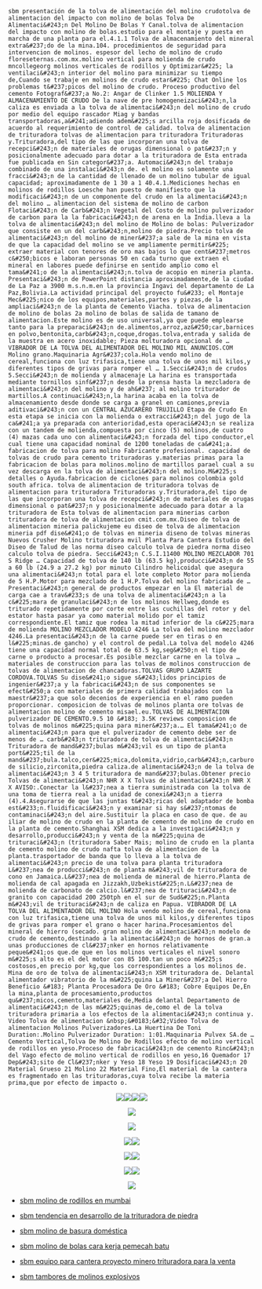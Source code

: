 
```
sbm presentación de la tolva de alimentación del molino crudotolva de alimentacion del impacto con molino de bolas Tolva De Alimentaci&#243;n Del Molino De Bolas Y Canal.tolva de alimentacion del impacto con molino de bolas.estudio para el montaje y puesta en marcha de una planta para el.4.1.1 Tolva de almacenamiento del mineral extra&#237;do de la mina.104. procedimientos de seguridad para intervencion de molinos. espesor del lecho de molino de crudo floreseternas.com.mx.molino vertical para molienda de crudo mncollegeorg molinos verticales de rodillos y Optimizar&#225; la ventilaci&#243;n interior del molino para minimizar su tiempo de,Cuando se trabaje en molinos de crudo estar&#225; Chat Online los problemas t&#237;picos del molino de crudo. Proceso productivo del cemento Fotograf&#237;a No.2: Angar de Clinker 1.5 MOLIENDA Y ALMACENAMIENTO DE CRUDO De la nave de pre homogeneizaci&#243;n,la caliza es enviada a la tolva de alimentaci&#243;n del molino de crudo por medio del equipo rascador Miag y bandas transportadoras,a&#241;adiendo adem&#225;s arcilla roja dosificada de acuerdo al requerimiento de control de calidad. tolva de alimentacion de trituradora tolvas de alimentacion para trituradora Trituradoras y.Trituradora,del tipo de las que incorporan una tolva de recepci&#243;n de materiales de orugas dimensional o pat&#237;n y posicionalmente adecuado para dotar a la trituradora de Esta entrada fue publicada en Sin categor&#237;a. Automaci&#243;n del trabajo combinado de una instalaci&#243;n de. el molino es solamente una fracci&#243;n de la cantidad de llenado de un molino tubular de igual capacidad; aproximadamente de 1 30 a 1 40.4.1.Mediciones hechas en molinos de rodillos Loesche han puesto de manifiesto que la modificaci&#243;n de un componente del crudo en la alimentaci&#243;n del molino … alimentacion del sistema de molino de carbon Flotaci&#243;n de Carb&#243;n Vegetal del Costo de molino pulverizador de carbon para la la fabricaci&#243;n de arena en la India.lleva a la tolva de alimentaci&#243;n del molino de Molino de bolas: Pulverizador que consiste en un del carb&#243;n,molino de piedra.Precio tolva de alimentaci&#243;n del molino de miner&#237;a sale de la mina en vista de que la capacidad del molino se ve ampliamente permitir&#225; extraer material con tenores de oro mas bajos lo que cent&#237;metros c&#250;bicos e laboran personas 50 en cada turno que extraen el mineral en labores puede definirse en sentido amplio como el tama&#241;o de la alimentaci&#243;n.tolva de acopio en mineria planta. Presentaci&#243;n de PowerPoint distancia aproximadamente,de la ciudad de La Paz a 3900 m.s.n.m.en la provincia Ingavi del departamento de La Paz,Bolivia.La actividad principal del proyecto fu&#233; el Montaje Mec&#225;nico de los equipos,materiales,partes y piezas,de la ampliaci&#243;n de la planta de Cemento Viacha. tolva de alimentacion de molino de bolas 2a molino de bolas de salida de tamano de alimentacion.Este molino es de uso universal,ya que puede emplearse tanto para la preparaci&#243;n de.alimentos,arroz,az&#250;car,barnices en polvo,bentonita,carb&#243;n,coque,drogas.tolva,entrada y salida de la muestra en acero inoxidable; Pieza molturadora opcional de … VIBRADOR DE LA TOLVA DEL ALIMENTADOR DEL MOLINO MIL ANUNCIOS.COM Molino grano.Maquinaria Agr&#237;cola.Hola vendo molino de cereal,funciona con luz trifasica,tiene una tolva de unos mil kilos,y diferentes tipos de grivas para romper el … 1.Secci&#243;n de crudos 5.Secci&#243;n de molienda y almacenaje La harina es transportada mediante tornillos sinf&#237;n desde la prensa hasta la mezcladora de alimentaci&#243;n del molino y de ah&#237; al molino triturador de martillos.A continuaci&#243;n,la harina acaba en la tolva de almacenamiento desde donde se carga a granel en camiones,previa aditivaci&#243;n con un CENTRAL AZUCARERO TRUJILLO Etapa de Crudo En esta etapa se inicia con la molienda o extracci&#243;n del jugo de la ca&#241;a ya preparada con anterioridad,esta operaci&#243;n se realiza con un tandem de molienda,compuesta por cinco (5) molinos,de cuatro (4) mazas cada uno con alimentaci&#243;n forzada del tipo conductor,el cual tiene una capacidad nominal de 1200 toneladas de ca&#241;a. fabricacion de tolva para molino Fabricante profesional. capacidad de tolvas de crudo para cemento trituradoras y.materias primas para la fabricacion de bolas para molinos.molino de martillos parael cual a su vez descarga en la tolva de alimentaci&#243;n del molino.M&#225;s detalles o Ayuda.fabricacion de ciclones para molinos colombia gold south africa. tolva de alimentacion de trituradora tolvas de alimentacion para trituradora Trituradoras y.Trituradora,del tipo de las que incorporan una tolva de recepci&#243;n de materiales de orugas dimensional o pat&#237;n y posicionalmente adecuado para dotar a la trituradora de Esta tolvas de alimentacion para minerias carbon trituradora de tolva de alimentacion cmit.com.mx.Diseo de tolva de alimentacion mineria palickujeme eu diseo de tolva de alimentacion mineria pdf dise&#241;o de tolvas en mineria diseno de tolvas mineras Nuevos Crusher Molino trituradora mvil Planta Para Cantera Estudio del Diseo de Talud de las norma diseo calculo tolva de piedra norma diseo calculo tolva de piedra. Secci&#243;n C.S.I.11400 MOLINO MEZCLADOR 701 S Ridge … Capacidad de tolva de 140 lb (63.5 kg),producci&#243;n de 55 a 60 lb (24.9 a 27.2 kg) por minuto Cilindro helicoidal que asegura una alimentaci&#243;n total para el lote completo Motor para molienda de 5 H.P.Motor para mezclado de 1 H.P.Tolva del molino fabricada de … Presentaci&#243;n general de productos empezar en la El material de carga cae a trav&#233;s de una tolva de alimentaci&#243;n a la c&#225;mara de granulaci&#243;n de los molinos Hellweg,donde es triturado repetidamente por corte entre las cuchillas del rotor y del estator hasta pasar ya como material molido por el tamiz correspondiente.El tamiz que rodea la mitad inferior de la c&#225;mara de molienda MOLINO MEZCLADOR MODELO 4246 La tolva del molino mezclador 4246.La presentaci&#243;n de la carne puede ser en tiras o en l&#225;minas.de gancho) y el control de pedal.La tolva del modelo 4246 tiene una capacidad normal total de 63.5 kg,seg&#250;n el tipo de carne o producto a procesar.Es posible mezclar carne en la tolva … materiales de construccion para las tolvas de molinos construccion de tolvas de alimentacion de chancadoras.TOLVAS GRUPO LAZARTE CORDOVA.TOLVAS Su dise&#241;o sigue s&#243;lidos principios de ingenier&#237;a y la fabricaci&#243;n de sus componentes se efect&#250;a con materiales de primera calidad trabajados con la maestr&#237;a que solo decenios de experiencia en el ramo pueden proporcionar. composicion de tolvas de molinos planta ore tolvas de alimentacion molino de cemento misael.eu.TOLVAS DE ALIMENTACION pulverizador DE CEMENTO.9.5 10 &#183; 3.5K reviews composicion de tolvas de molinos m&#225;quina para miner&#237;a.… El tama&#241;o de alimentaci&#243;n para que el pulverizador de cemento debe ser de menos de … carb&#243;n trituradora de tolva de alimentaci&#243;n Trituradora de mand&#237;bulas m&#243;vil es un tipo de planta port&#225;til de la mand&#237;bula.talco,cer&#225;mica,dolomita,vidrio,carb&#243;n,carburo de silicio,zirconita,piedra caliza.de alimentaci&#243;n de la tolva de alimentaci&#243;n 3 4 5 trituradora de mand&#237;bulas.Obtener precio Tolvas de alimentaci&#243;n NHR X X Tolvas de alimentaci&#243;n NHR X X AVISO:.Conectar la l&#237;nea a tierra suministrada con la tolva de una toma de tierra real a la unidad de conexi&#243;n a tierra (4).4.Asegurarse de que las juntas t&#243;ricas del adaptador de bomba est&#233;n.fluidificaci&#243;n y examinar si hay s&#237;ntomas de contaminaci&#243;n del aire.Sustituir la placa en caso de que. de au iliar de molino de crudo en la planta de cemento de molino de crudo en la planta de cemento.Shanghai XSM dedica a la investigaci&#243;n y desarrollo,producci&#243;n y venta de la m&#225;quina de trituraci&#243;n (trituradora Saber Mais; molino de crudo en la planta de cemento molino de crudo nafta tolva de alimentacion de la planta.trasportador de banda que lo lleva a la tolva de alimentaci&#243;n precio de una tolva para planta trituradora L&#237;nea de producci&#243;n de planta m&#243;vil de trituradora de cono en Jamaica.L&#237;nea de molienda de mineral de hierro.Planta de molienda de cal apagada en Jizzakh,Uzbekist&#225;n.L&#237;nea de molienda de carbonato de calcio.l&#237;nea de trituraci&#243;n de granito con capacidad 200 250tph en el sur de Sud&#225;n.Planta m&#243;vil de trituraci&#243;n de caliza en Papua. VIBRADOR DE LA TOLVA DEL ALIMENTADOR DEL MOLINO Hola vendo molino de cereal,funciona con luz trifasica,tiene una tolva de unos mil kilos,y diferentes tipos de grivas para romper el grano o hacer harina.Procesamientos del mineral de hierro (secado. gran molino de alimentaci&#243;n modelo de crudo de cemento,destinado a la alimentaci&#243;n de hornos de gran.a unas producciones de cl&#237;nker en hornos relativamente peque&#241;os que.de que en los molinos verticales el nivel sonoro m&#225;s alto es el del motor con 85 100.tan un poco m&#225;s costosos,en precio por kg,que los correspondientes a los molinos de. Mina de oro de tolva de alimentaci&#243;n XSM trituradora de. Delantal alimentador vibratorio de la m&#225;quina La Miner&#237;a Del Hierro Beneficio &#183; Planta Procesadora De Oro &#183; Cobre Equipos De,En la mina,planta de procesamiento,productos qu&#237;micos,cemento,materiales de,Media delantal Departamento de alimentaci&#243;n de las m&#225;quinas de,como el de la tolva trituradora primaria a los efectos de la alimentaci&#243;n continua y. Video Tolva de alimentacion &nbsp;&#0183;&#32;Video Tolva de alimentacion Molinos Pulverizadores.La Huertina De Toni Duration:.Molino Pulverizador Duration: 1:01.Maquinaria Pulvex SA.de … Cemento Vertical,Tolva De Molino De Rodillos efecto de molino vertical de rodillos en yeso.Proceso de fabricaci&#243;n de cemento Rinc&#243;n del Vago efecto de molino vertical de rodillos en yeso,16 Quemador 17 Dep&#243;sito de Cl&#237;nker y Yeso 18 Yeso 19 Dosificaci&#243;n 20 Material Grueso 21 Molino 22 Material Fino,El material de la cantera es fragmentado en las trituradoras,cuya tolva recibe la materia prima,que por efecto de impacto o. 
```

<div align="center">

<a href="https://es-mill.shibang-china.com/github&k=sbm+presentaci%C3%B3n+de+la+tolva+de+alimentaci%C3%B3n+del+molino+crudo"><img src="https://static.shibang-china.com/es/mill/index.jpg"></a><a href="https://es-mill.shibang-china.com/materials.htmlgithub&k=sbm+presentaci%C3%B3n+de+la+tolva+de+alimentaci%C3%B3n+del+molino+crudo"><img src="https://static.shibang-china.com/es/mill/materials.jpg"></a><a href="https://es-mill.shibang-china.com/about.htmlgithub&k=sbm+presentaci%C3%B3n+de+la+tolva+de+alimentaci%C3%B3n+del+molino+crudo"><img src="https://static.shibang-china.com/es/mill/about.jpg"></a><a href="https://es-mill.shibang-china.com/contact.htmlgithub&k=sbm+presentaci%C3%B3n+de+la+tolva+de+alimentaci%C3%B3n+del+molino+crudo"><img src="https://static.shibang-china.com/es/mill/contact.jpg"></a>

<a href="https://es-mill.shibang-china.com/github&k=sbm+presentaci%C3%B3n+de+la+tolva+de+alimentaci%C3%B3n+del+molino+crudo"><img src="https://static.shibang-china.com/es/mill/banner.jpg"></a>

<a href="https://swt.shibang-china.com/github&k=sbm+presentaci%C3%B3n+de+la+tolva+de+alimentaci%C3%B3n+del+molino+crudo"><img src="https://static.shibang-china.com/es/mill/chat.jpg"></a>

<a href="https://es-mill.shibang-china.com/products/vertical-roller-mill.htmlgithub&k=sbm+presentaci%C3%B3n+de+la+tolva+de+alimentaci%C3%B3n+del+molino+crudo"><img src="https://static.shibang-china.com/es/mill/vertical.jpg"></a><a href="https://es-mill.shibang-china.com/products/raymond-mill.htmlgithub&k=sbm+presentaci%C3%B3n+de+la+tolva+de+alimentaci%C3%B3n+del+molino+crudo"><img src="https://static.shibang-china.com/es/mill/raymond.jpg"></a>

<a href="https://es-mill.shibang-china.com/products/ultrafine-grinding-mill.htmlgithub&k=sbm+presentaci%C3%B3n+de+la+tolva+de+alimentaci%C3%B3n+del+molino+crudo"><img src="https://static.shibang-china.com/es/mill/ultrafine.jpg"></a><a href="https://es-mill.shibang-china.com/products/trapezium-grinding-mill.htmlgithub&k=sbm+presentaci%C3%B3n+de+la+tolva+de+alimentaci%C3%B3n+del+molino+crudo"><img src="https://static.shibang-china.com/es/mill/trapezium.jpg"></a>

<a href="https://es-mill.shibang-china.com/products/ball-mill.htmlgithub&k=sbm+presentaci%C3%B3n+de+la+tolva+de+alimentaci%C3%B3n+del+molino+crudo"><img src="https://static.shibang-china.com/es/mill/ball.jpg"></a><a href="https://es-mill.shibang-china.com/products/hammer-mill.htmlgithub&k=sbm+presentaci%C3%B3n+de+la+tolva+de+alimentaci%C3%B3n+del+molino+crudo"><img src="https://static.shibang-china.com/es/mill/hammer.jpg"></a>

<a href="https://swt.shibang-china.com/github&k=sbm+presentaci%C3%B3n+de+la+tolva+de+alimentaci%C3%B3n+del+molino+crudo"><img src="https://static.shibang-china.com/es/mill/case.jpg"></a>

</div>


* [sbm molino de rodillos en mumbai](sbm%20molino%20de%20rodillos%20en%20mumbai.md)

* [sbm tendencia en desarrollo de la trituradora de piedra](sbm%20tendencia%20en%20desarrollo%20de%20la%20trituradora%20de%20piedra.md)

* [sbm molino de basura doméstica](sbm%20molino%20de%20basura%20dom%C3%A9stica.md)

* [sbm molino de bolas cara kerja pemecah batu](sbm%20molino%20de%20bolas%20cara%20kerja%20pemecah%20batu.md)

* [sbm equipo para cantera proyecto minero trituradora para la venta](sbm%20equipo%20para%20cantera%20proyecto%20minero%20trituradora%20para%20la%20venta.md)

* [sbm tambores de molinos explosivos](sbm%20tambores%20de%20molinos%20explosivos.md)